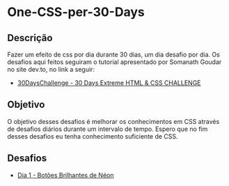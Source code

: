 # One-CSS-per-30-Days
## Descrição
 Fazer um efeito de css por dia durante 30 dias, um dia desafio por dia.
 Os desafios aqui feitos seguiram o tutorial apresentado por Somanath Goudar no site dev.to, no link a seguir:
 - [30DaysChallenge - 30 Days Extreme HTML & CSS CHALLENGE](https://dev.to/somanathgoudar/30dayschallenge-30-days-extreme-html-css-challenge-50k1)

## Objetivo
O objetivo desses desafios é melhorar os conhecimentos em CSS através de desafios diários durante um intervalo de tempo. Espero que no fim desses desafios eu tenha conhecimento suficiente de CSS.

## Desafios
* [Dia 1 - Botões Brilhantes de Néon](#)